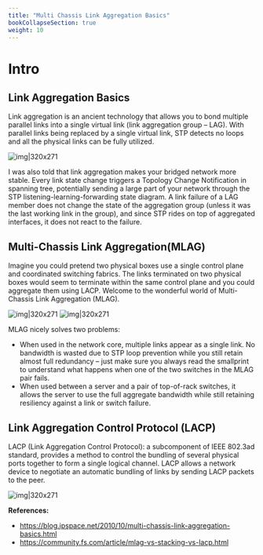 ```yaml
---
title: "Multi Chassis Link Aggregation Basics"
bookCollapseSection: true
weight: 10
---
```


# Intro
## Link Aggregation Basics

Link aggregation is an ancient technology that allows you to bond multiple parallel links into a single virtual link (link aggregation group – LAG). With parallel links being replaced by a single virtual link, STP detects no loops and all the physical links can be fully utilized.

![img|320x271](https://prasenjitmanna.com/tech-book/diagrams/s200-LAG_Basic.png)

I was also told that link aggregation makes your bridged network more stable. Every link state change triggers a Topology Change Notification in spanning tree, potentially sending a large part of your network through the STP listening-learning-forwarding state diagram. A link failure of a LAG member does not change the state of the aggregation group (unless it was the last working link in the group), and since STP rides on top of aggregated interfaces, it does not react to the failure.

## Multi-Chassis Link Aggregation(MLAG)
Imagine you could pretend two physical boxes use a single control plane and coordinated switching fabrics. The links terminated on two physical boxes would seem to terminate within the same control plane and you could aggregate them using LACP. Welcome to the wonderful world of Multi-Chassis Link Aggregation (MLAG).

![img|320x271](https://prasenjitmanna.com/tech-book/diagrams/s200-MCLA.png)
![img|320x271](https://prasenjitmanna.com/tech-book/diagrams/mlag-1614767578-gTnizo8yuG.png)

MLAG nicely solves two problems:

* When used in the network core, multiple links appear as a single link. No bandwidth is wasted due to STP loop prevention while you still retain almost full redundancy – just make sure you always read the smallprint to understand what happens when one of the two switches in the MLAG pair fails.
* When used between a server and a pair of top-of-rack switches, it allows the server to use the full aggregate bandwidth while still retaining resiliency against a link or switch failure.

## Link Aggregation Control Protocol (LACP)
LACP (Link Aggregation Control Protocol):  a subcomponent of IEEE 802.3ad standard, provides a method to control the bundling of several physical ports together to form a single logical channel. LACP allows a network device to negotiate an automatic bundling of links by sending LACP packets to the peer.

![img|320x271](https://prasenjitmanna.com/tech-book/diagrams/lacp-1614767595-ZGZFrYPm0H.png)

**References:**
* https://blog.ipspace.net/2010/10/multi-chassis-link-aggregation-basics.html
* https://community.fs.com/article/mlag-vs-stacking-vs-lacp.html
